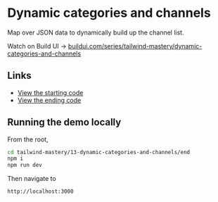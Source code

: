 # Dynamic categories and channels

Map over JSON data to dynamically build up the channel list.

Watch on Build UI → [buildui.com/series/tailwind-mastery/dynamic-categories-and-channels](http://buildui.com/series/tailwind-mastery/dynamic-categories-and-channels)

## Links

- [View the starting code](./begin/pages)
- [View the ending code](./end/pages)

## Running the demo locally

From the root,

```sh
cd tailwind-mastery/13-dynamic-categories-and-channels/end
npm i
npm run dev
```

Then navigate to

```
http://localhost:3000
```